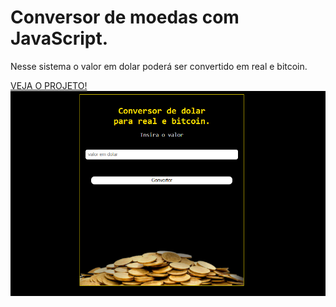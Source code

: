 
<h1>Conversor de moedas com JavaScript. </h1>

<p> Nesse sistema o valor em dolar poderá ser convertido em real e bitcoin. </p>

<a href="https://648656ed2c003b5da4beb051--eclectic-llama-c0e294.netlify.app/">VEJA O PROJETO!</a>
<br>
<img src="img/Captura%20de%20Tela%20(131).png">